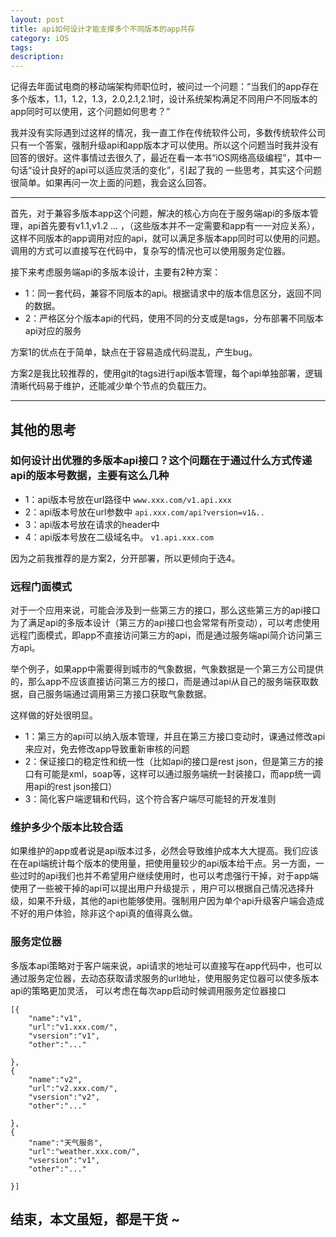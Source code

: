 ```yaml
---
layout: post
title: api如何设计才能支撑多个不同版本的app共存
category: iOS
tags:
description:
---
```



记得去年面试电商的移动端架构师职位时，被问过一个问题：“当我们的app存在多个版本，1.1，1.2，1.3，2.0,2.1,2.1时，设计系统架构满足不同用户不同版本的app同时可以使用，这个问题如何思考？”

我并没有实际遇到过这样的情况，我一直工作在传统软件公司，多数传统软件公司只有一个答案，强制升级api和app版本才可以使用。所以这个问题当时我并没有回答的很好。这件事情过去很久了，最近在看一本书“iOS网络高级编程”，其中一句话“设计良好的api可以适应灵活的变化”，引起了我的
一些思考，其实这个问题很简单。如果再问一次上面的问题，我会这么回答。

---

首先，对于兼容多版本app这个问题，解决的核心方向在于服务端api的多版本管理，api首先要有v1.1,v1.2 ... ，（这些版本并不一定需要和app有一一对应关系），这样不同版本的app调用对应的api，就可以满足多版本app同时可以使用的问题。调用的方式可以直接写在代码中，复杂写的情况也可以使用服务定位器。

接下来考虑服务端api的多版本设计，主要有2种方案：
-  1：同一套代码，兼容不同版本的api。根据请求中的版本信息区分，返回不同的数据。
-  2：严格区分个版本api的代码，使用不同的分支或是tags，分布部署不同版本api对应的服务

方案1的优点在于简单，缺点在于容易造成代码混乱，产生bug。

方案2是我比较推荐的，使用git的tags进行api版本管理，每个api单独部署，逻辑清晰代码易于维护，还能减少单个节点的负载压力。

---


## 其他的思考

### 如何设计出优雅的多版本api接口？这个问题在于通过什么方式传递api的版本号数据，主要有这么几种

-   1：api版本号放在url路径中  ```` www.xxx.com/v1.api.xxx ````
-   2：api版本号放在url参数中 ```` api.xxx.com/api?version=v1&.. ````
-   3：api版本号放在请求的header中
-   4：api版本号放在二级域名中。 ```` v1.api.xxx.com ````

因为之前我推荐的是方案2，分开部署，所以更倾向于选4。

### 远程门面模式

对于一个应用来说，可能会涉及到一些第三方的接口，那么这些第三方的api接口为了满足api的多版本设计（第三方的api接口也会常常有所变动），可以考虑使用远程门面模式，即app不直接访问第三方的api，而是通过服务端api简介访问第三方api。

举个例子，如果app中需要得到城市的气象数据，气象数据是一个第三方公司提供的，那么app不应该直接访问第三方的接口，而是通过api从自己的服务端获取数据，自己服务端通过调用第三方接口获取气象数据。

这样做的好处很明显。

-   1：第三方的api可以纳入版本管理，并且在第三方接口变动时，课通过修改api来应对，免去修改app导致重新审核的问题
-   2：保证接口的稳定性和统一性（比如api的接口是rest json，但是第三方的接口有可能是xml，soap等，这样可以通过服务端统一封装接口，而app统一调用api的rest json接口）
-   3：简化客户端逻辑和代码，这个符合客户端尽可能轻的开发准则

### 维护多少个版本比较合适

如果维护的app或者说是api版本过多，必然会导致维护成本大大提高。我们应该在在api端统计每个版本的使用量，把使用量较少的api版本给干点。另一方面，一些过时的api我们也并不希望用户继续使用时，也可以考虑强行干掉，对于app端使用了一些被干掉的api可以提出用户升级提示
，用户可以根据自己情况选择升级，如果不升级，其他的api也能够使用。强制用户因为单个api升级客户端会造成不好的用户体验，除非这个api真的值得真么做。

### 服务定位器

多版本api策略对于客户端来说，api请求的地址可以直接写在app代码中，也可以通过服务定位器，去动态获取请求服务的url地址，使用服务定位器可以使多版本api的策略更加灵活， 可以考虑在每次app启动时候调用服务定位器接口


````
[{
    "name":"v1",
    "url":"v1.xxx.com/",
    "vsersion":"v1",
    "other":"..."

},
{
    "name":"v2",
    "url":"v2.xxx.com/",
    "vsersion":"v2",
    "other":"..."

},
{
    "name":"天气服务",
    "url":"weather.xxx.com/",
    "vsersion":"v1",
    "other":"..."

}]

````



## 结束，本文虽短，都是干货 ~





